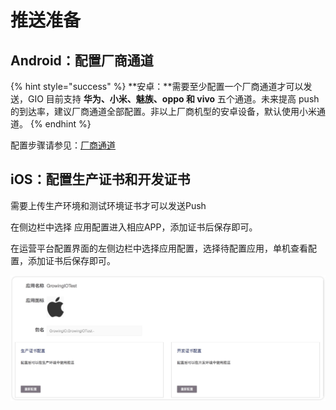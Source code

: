 # 推送准备

## Android：配置厂商通道

{% hint style="success" %}
**安卓：**需要至少配置一个厂商通道才可以发送，GIO 目前支持 **华为、小米、魅族、oppo 和 vivo** 五个通道。未来提高 push 的到达率，建议厂商通道全部配置。非以上厂商机型的安卓设备，默认使用小米通道。
{% endhint %}

配置步骤请参见：[厂商通道](../../developers/push-channel/)

## iOS：配置生产证书和开发证书

需要上传生产环境和测试环境证书才可以发送Push

在侧边栏中选择 应用配置进入相应APP，添加证书后保存即可。

在运营平台配置界面的左侧边栏中选择应用配置，选择待配置应用，单机查看配置，添加证书后保存即可。

![](../../.gitbook/assets/push-pei-zhi.png)

